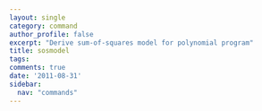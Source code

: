 ```yaml
---
layout: single
category: command
author_profile: false
excerpt: "Derive sum-of-squares model for polynomial program"
title: sosmodel
tags:
comments: true
date: '2011-08-31'
sidebar:
  nav: "commands"
---
```

